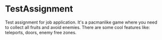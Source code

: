 # TestAssignment

Test assignment for job application.
It's a pacmanlike game where you need to collect all fruits and avoid enemies.
There are some cool features like: teleports, doors, enemy free zones.
